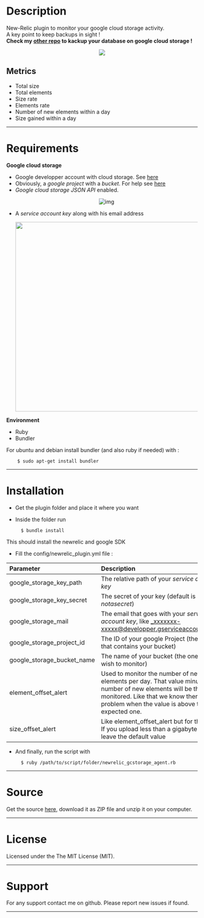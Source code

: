 # Description

New-Relic plugin to monitor your google cloud storage activity.  
A key point to keep backups in sight !  
**Check my [other repo](https://github.com/nkcr/Google-Cloud-Storage-Upload) to kackup your database on google cloud storage !**
<p align="center"><img src="http://s27.postimg.org/p8rtjh2db/Untitled_1.png"></p>

## Metrics

- Total size 
- Total elements
- Size rate
- Elements rate
- Number of new elements within a day
- Size gained within a day

----

# Requirements

**Google cloud storage**

- Google developper account with cloud storage. See [here](https://cloud.google.com/products/cloud-storage/)
- Obviously, a _google project_ with a _bucket_. For help see [here](https://developers.google.com/storage/docs/overview)
- _Google cloud storage JSON API_ enabled. <p align="center">![img](http://s30.postimg.org/oe8wkrc35/Capture_d_cran_2014_06_16_13_14_25.png)</p>
- A _service account key_ along with his email address <p align="center"><img width="500px" src="http://s4.postimg.org/3nsu1labx/Capture_d_cran_2014_06_16_13_25_13.png"></p>

**Environment**

- Ruby
- Bundler

For ubuntu and debian install bundler (and also ruby if needed) with :

        $ sudo apt-get install bundler

----

# Installation

- Get the plugin folder and place it where you want
- Inside the folder run

        $ bundle install
        
This should install the newrelic and google SDK

- Fill the config/newrelic_plugin.yml file :

| Parameter                   | Description         |
| :-------------------------- | :---------------    |
| google_storage_key_path     | The relative path of your _service account key_ |
| google_storage_key_secret   | The secret of your key (default is _notasecret_) |
| google_storage_mail         | The email that goes with your _service account key_, like _xxxxxxx-xxxxx@developper.gserviceaccount.com_ |
| google_storage_project_id   | The ID of your google Project (the one that contains your bucket) |
| google_storage_bucket_name  | The name of your bucket (the one you wish to monitor) |
| element_offset_alert        | Used to monitor the number of new elements per day. That value minus the number of new elements will be the value monitored. Like that we know there is a problem when the value is above the expected one. |
| size_offset_alert           | Like element_offset_alert but for the size. If you upload less than a gigabyte per day leave the default value |
    
- And finally, run the script with

        $ ruby /path/to/script/folder/newrelic_gcstorage_agent.rb
    
---

# Source

Get the source [here](https://github.com/nkcr/Google-Cloud-Storage-Metric), download it as ZIP file and unzip it on your computer.

---

# License

Licensed under the The MIT License (MIT).

----

# Support

For any support contact me on github. Please report new issues if found.  

----
